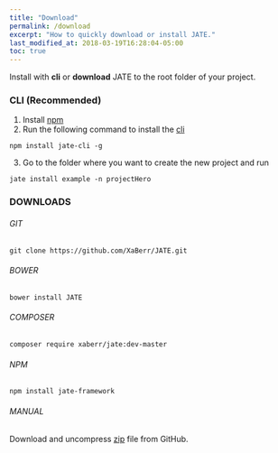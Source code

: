 ```yaml
---
title: "Download"
permalink: /download
excerpt: "How to quickly download or install JATE."
last_modified_at: 2018-03-19T16:28:04-05:00
toc: true
---
```


Install with __cli__ or __download__ JATE to the root folder of your project.
### CLI (Recommended)
1. Install [npm](https://www.npmjs.com/)
2. Run the following command to install the [cli](https://www.npmjs.com/package/jate-cli)
```
npm install jate-cli -g
```
3. Go to the folder where you want to create the new project and run
```
jate install example -n projectHero
```

### DOWNLOADS
###### GIT
```
git clone https://github.com/XaBerr/JATE.git
```
###### BOWER
```
bower install JATE
```
###### COMPOSER
```
composer require xaberr/jate:dev-master
```
###### NPM
```
npm install jate-framework
```
###### MANUAL
Download and uncompress [zip](https://github.com/XaBerr/JATE/archive/master.zip) file from GitHub.

